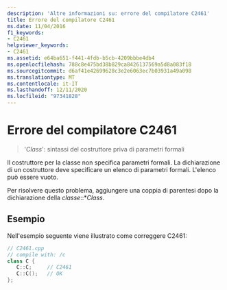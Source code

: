 ```yaml
---
description: 'Altre informazioni su: errore del compilatore C2461'
title: Errore del compilatore C2461
ms.date: 11/04/2016
f1_keywords:
- C2461
helpviewer_keywords:
- C2461
ms.assetid: e64ba651-f441-4fdb-b5cb-4209bbbe4db4
ms.openlocfilehash: 788c8e475bd38b829ca8426137569a5d8a083f18
ms.sourcegitcommit: d6af41e42699628c3e2e6063ec7b03931a49a098
ms.translationtype: MT
ms.contentlocale: it-IT
ms.lasthandoff: 12/11/2020
ms.locfileid: "97341828"
---
```

# <a name="compiler-error-c2461"></a>Errore del compilatore C2461

> '*Class*': sintassi del costruttore priva di parametri formali

Il costruttore per la classe non specifica parametri formali. La dichiarazione di un costruttore deve specificare un elenco di parametri formali. L'elenco può essere vuoto.

Per risolvere questo problema, aggiungere una coppia di parentesi dopo la dichiarazione della *classe*::**Class*.

## <a name="example"></a>Esempio

Nell'esempio seguente viene illustrato come correggere C2461:

```cpp
// C2461.cpp
// compile with: /c
class C {
   C::C;     // C2461
   C::C();   // OK
};
```
